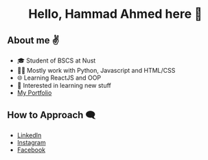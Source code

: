 <h1 align="center"> Hello, Hammad Ahmed here 🧒</h1>
<h2> About me ✌ </h2>
<ul>
  <li> 🎓 Student of BSCS at Nust </li>
  <li> 👨‍💻 Mostly work with Python, Javascript and HTML/CSS </li>
  <li> 🌐 Learning ReactJS and OOP </li>
  <li> 💯 Interested in learning new stuff </li>
  <li><a href="file:///C:/Users/Toshiba/Desktop/My%20Portfoloi.html">My Portfolio</a></li>
</ul>
<h2> How to Approach 🗨 </h2>
<ul>
  <li><a href="https://www.linkedin.com/in/hammad-ahmed-4676a6225/">LinkedIn</a></li>
  <li><a href="https://www.instagram.com/hammadjanjua620/">Instagram</a></li>
  <li><a href="https://www.facebook.com/hammad.janjua.794">Facebook</a></li>
</ul>

<!---
hammad-ahmed-01/hammad-ahmed-01 is a ✨ special ✨ repository because its `README.md` (this file) appears on your GitHub profile.
You can click the Preview link to take a look at your changes.
--->
